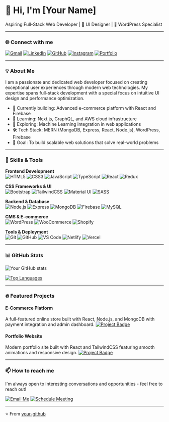 # 👋 Hi, I'm [Your Name]

Aspiring Full-Stack Web Developer | 🎨 UI Designer | 💼 WordPress Specialist

---

### 🌐 Connect with me

[![Gmail](https://img.shields.io/badge/Gmail-D14836?style=for-the-badge&logo=gmail&logoColor=white)](mailto:your-email@gmail.com)
[![LinkedIn](https://img.shields.io/badge/LinkedIn-0A66C2?style=for-the-badge&logo=linkedin&logoColor=white)](https://www.linkedin.com/in/your-linkedin/)
[![GitHub](https://img.shields.io/badge/GitHub-000000?style=for-the-badge&logo=github&logoColor=white)](https://github.com/your-github)
[![Instagram](https://img.shields.io/badge/Instagram-E4405F?style=for-the-badge&logo=instagram&logoColor=white)](https://www.instagram.com/your-instagram/)
[![Portfolio](https://img.shields.io/badge/Portfolio-000000?style=for-the-badge&logo=githubpages&logoColor=white)](https://your-portfolio.com)

---

### 💡 About Me

I am a passionate and dedicated web developer focused on creating exceptional user experiences through modern web technologies.
My expertise spans full-stack development with a special focus on intuitive UI design and performance optimization.

- 🔨 Currently building: Advanced e-commerce platform with React and Firebase
- 🌱 Learning: Next.js, GraphQL, and AWS cloud infrastructure
- 🧠 Exploring: Machine Learning integration in web applications
- 🛠️ Tech Stack: MERN (MongoDB, Express, React, Node.js), WordPress, Firebase
- 🎯 Goal: To build scalable web solutions that solve real-world problems

---

### 🚀 Skills & Tools

**Frontend Development**  
![HTML5](https://img.shields.io/badge/HTML5-E34F26?style=for-the-badge&logo=html5&logoColor=white)
![CSS3](https://img.shields.io/badge/CSS3-1572B6?style=for-the-badge&logo=css3&logoColor=white)
![JavaScript](https://img.shields.io/badge/JavaScript-F7DF1E?style=for-the-badge&logo=javascript&logoColor=black)
![TypeScript](https://img.shields.io/badge/TypeScript-3178C6?style=for-the-badge&logo=typescript&logoColor=white)
![React](https://img.shields.io/badge/React-61DAFB?style=for-the-badge&logo=react&logoColor=black)
![Redux](https://img.shields.io/badge/Redux-764ABC?style=for-the-badge&logo=redux&logoColor=white)

**CSS Frameworks & UI**  
![Bootstrap](https://img.shields.io/badge/Bootstrap-7952B3?style=for-the-badge&logo=bootstrap&logoColor=white)
![TailwindCSS](https://img.shields.io/badge/TailwindCSS-38B2AC?style=for-the-badge&logo=tailwind-css&logoColor=white)
![Material UI](https://img.shields.io/badge/Material_UI-0081CB?style=for-the-badge&logo=material-ui&logoColor=white)
![SASS](https://img.shields.io/badge/SASS-CC6699?style=for-the-badge&logo=sass&logoColor=white)

**Backend & Database**  
![Node.js](https://img.shields.io/badge/Node.js-339933?style=for-the-badge&logo=node.js&logoColor=white)
![Express](https://img.shields.io/badge/Express-000000?style=for-the-badge&logo=express&logoColor=white)
![MongoDB](https://img.shields.io/badge/MongoDB-47A248?style=for-the-badge&logo=mongodb&logoColor=white)
![Firebase](https://img.shields.io/badge/Firebase-FFCA28?style=for-the-badge&logo=firebase&logoColor=black)
![MySQL](https://img.shields.io/badge/MySQL-4479A1?style=for-the-badge&logo=mysql&logoColor=white)

**CMS & E-commerce**  
![WordPress](https://img.shields.io/badge/WordPress-21759B?style=for-the-badge&logo=wordpress&logoColor=white)
![WooCommerce](https://img.shields.io/badge/WooCommerce-96588A?style=for-the-badge&logo=woocommerce&logoColor=white)
![Shopify](https://img.shields.io/badge/Shopify-7AB55C?style=for-the-badge&logo=shopify&logoColor=white)

**Tools & Deployment**  
![Git](https://img.shields.io/badge/Git-F05032?style=for-the-badge&logo=git&logoColor=white)
![GitHub](https://img.shields.io/badge/GitHub-181717?style=for-the-badge&logo=github&logoColor=white)
![VS Code](https://img.shields.io/badge/VS_Code-007ACC?style=for-the-badge&logo=visual-studio-code&logoColor=white)
![Netlify](https://img.shields.io/badge/Netlify-00C7B7?style=for-the-badge&logo=netlify&logoColor=white)
![Vercel](https://img.shields.io/badge/Vercel-000000?style=for-the-badge&logo=vercel&logoColor=white)

---

### 📊 GitHub Stats

![Your GitHub stats](https://github-readme-stats.vercel.app/api?username=your-github&show_icons=true&theme=radical)

[![Top Languages](https://github-readme-stats.vercel.app/api/top-langs/?username=your-github&layout=compact&theme=radical)](https://github.com/anuraghazra/github-readme-stats)

---

### 🔥 Featured Projects

#### E-Commerce Platform
A full-featured online store built with React, Node.js, and MongoDB with payment integration and admin dashboard.
[![Project Badge](https://img.shields.io/badge/View_Project-2ea44f?style=for-the-badge)](https://github.com/your-github/project)

#### Portfolio Website
Modern portfolio site built with React and TailwindCSS featuring smooth animations and responsive design.
[![Project Badge](https://img.shields.io/badge/View_Project-2ea44f?style=for-the-badge)](https://github.com/your-github/project)

---

### 📫 How to reach me

I'm always open to interesting conversations and opportunities - feel free to reach out!

[![Email Me](https://img.shields.io/badge/Email_Me-D14836?style=for-the-badge&logo=gmail&logoColor=white)](mailto:your-email@gmail.com)
[![Schedule Meeting](https://img.shields.io/badge/Schedule_Meeting-4285F4?style=for-the-badge&logo=google-calendar&logoColor=white)](https://calendly.com/your-username)

---

⭐️ From [your-github](https://github.com/your-github)
